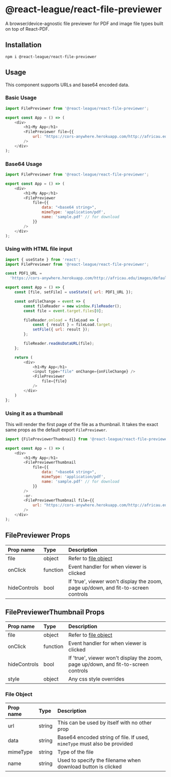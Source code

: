 # @react-league/react-file-previewer
A browser/device-agnostic file previewer for PDF and image file types built on top of React-PDF.

## Installation
```
npm i @react-league/react-file-previewer
```

## Usage
This component supports URLs and base64 encoded data.

### Basic Usage
```javascript
import FilePreviewer from '@react-league/react-file-previewer';

export const App = () => (
    <div>
        <h1>My App</h1>
        <FilePreviewer file={{
            url: "https://cors-anywhere.herokuapp.com/http://africau.edu/images/default/sample.pdf"}}
        />
    </div>
);
```

### Base64 Usage
```javascript
import FilePreviewer from '@react-league/react-file-previewer';

export const App = () => (
    <div>
        <h1>My App</h1>
        <FilePreviewer
            file={{
                data: "<base64 string>",
                mimeType: 'application/pdf',
                name: 'sample.pdf' // for download
            }}
        />
    </div>
);
```

### Using with HTML file input
```javascript
import { useState } from 'react';
import FilePreviewer from '@react-league/react-file-previewer';

const PDF1_URL =
  'https://cors-anywhere.herokuapp.com/http://africau.edu/images/default/sample.pdf';

export const App = () => {
    const [file, setFile] = useState({ url: PDF1_URL });

    const onFileChange = event => {
        const fileReader = new window.FileReader();
        const file = event.target.files[0];

        fileReader.onload = fileLoad => {
            const { result } = fileLoad.target;
            setFile({ url: result });
        };

        fileReader.readAsDataURL(file);
    };

    return (
        <div>
            <h1>My App</h1>
            <input type="file" onChange={onFileChange} />
            <FilePreviewer
                file={file}
            />
        </div>
    )
};
```

### Using it as a thumbnail
This will render the first page of the file as a thumbnail. It takes the exact same props as the default export
`FilePreviewer`.

```javascript
import {FilePreviewerThumbnail} from '@react-league/react-file-previewer';

export const App = () => (
    <div>
        <h1>My App</h1>
        <FilePreviewerThumbnail
            file={{
                data: "<base64 string>",
                mimeType: 'application/pdf',
                name: 'sample.pdf' // for download
            }}
        />
        -or-
        <FilePreviewerThumbnail file={{
            url: "https://cors-anywhere.herokuapp.com/http://africau.edu/images/default/sample.pdf"}}
        />
    </div>
);
```

## FilePreviewer Props

| Prop name    | Type     | Description |
|:-------------|:---------|:------------|
| file         | object   | Refer to [file object](#file-object) |
| onClick      | function | Event handler for when viewer is clicked |
| hideControls | bool  | If 'true', viewer won't display the zoom, page up/down, and fit-to-screen controls |

## FilePreviewerThumbnail Props

| Prop name    | Type     | Description |
|:-------------|:---------|:------------|
| file         | object   | Refer to [file object](#file-object) |
| onClick      | function | Event handler for when viewer is clicked |
| hideControls | bool  | If 'true', viewer won't display the zoom, page up/down, and fit-to-screen controls |
| style        | object  | Any css style overrides |

### File Object

| Prop name | Type   | Description |
|:----------|:-------|:------------|
| url       | string | This can be used by itself with no other prop |
| data      | string | Base64 encoded string of file. If used, `mimeType` must also be provided |
| mimeType  | string | Type of the file |
| name      | string | Used to specify the filename when download button is clicked |
